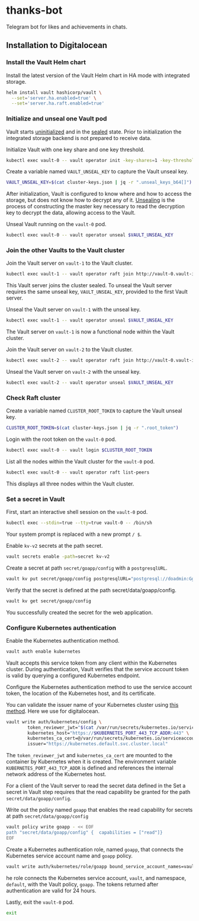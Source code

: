 # thanks-bot
Telegram bot for likes and achievements in chats.
## Installation to Digitalocean
### Install the Vault Helm chart

Install the latest version of the Vault Helm chart in HA mode with integrated storage.
```bash
helm install vault hashicorp/vault \
  --set='server.ha.enabled=true' \
  --set='server.ha.raft.enabled=true'
  ```
 ### Initialize and unseal one Vault pod
 
Vault starts [uninitialized](https://www.vaultproject.io/docs/commands/operator/init.html) and in the [sealed](https://www.vaultproject.io/docs/concepts/seal/#why)
state. Prior to initialization the integrated storage backend is not prepared to receive data.

Initialize Vault with one key share and one key threshold.
 ```bash
 kubectl exec vault-0 -- vault operator init -key-shares=1 -key-threshold=1 -format=json > cluster-keys.json
 ```
 Create a variable named `VAULT_UNSEAL_KEY` to capture the Vault unseal key.
 ```bash
 VAULT_UNSEAL_KEY=$(cat cluster-keys.json | jq -r ".unseal_keys_b64[]")
```
After initialization, Vault is configured to know where and how to access the storage, but does not know how to decrypt any of it.
[Unsealing](https://www.vaultproject.io/docs/concepts/seal.html#unsealing) is the process of constructing the master key necessary to read the decryption key to decrypt the data, allowing access to the Vault.

Unseal Vault running on the `vault-0` pod.
```bash
kubectl exec vault-0 -- vault operator unseal $VAULT_UNSEAL_KEY
```
### Join the other Vaults to the Vault cluster

Join the Vault server on `vault-1` to the Vault cluster.
```bash
kubectl exec vault-1 -- vault operator raft join http://vault-0.vault-internal:8200
```
This Vault server joins the cluster sealed. To unseal the Vault server requires the same unseal key, `VAULT_UNSEAL_KEY`, provided to the first Vault server.

Unseal the Vault server on `vault-1` with the unseal key.
```bash
kubectl exec vault-1 -- vault operator unseal $VAULT_UNSEAL_KEY
```
The Vault server on `vault-1` is now a functional node within the Vault cluster.

Join the Vault server on `vault-2` to the Vault cluster.
```bash
kubectl exec vault-2 -- vault operator raft join http://vault-0.vault-internal:8200
```
Unseal the Vault server on `vault-2` with the unseal key.
```bash
kubectl exec vault-2 -- vault operator unseal $VAULT_UNSEAL_KEY
```
### Check Raft cluster

Create a variable named `CLUSTER_ROOT_TOKEN` to capture the Vault unseal key.
```bash
CLUSTER_ROOT_TOKEN=$(cat cluster-keys.json | jq -r ".root_token")
```
Login with the root token on the `vault-0` pod.
```bash
kubectl exec vault-0 -- vault login $CLUSTER_ROOT_TOKEN
```
List all the nodes within the Vault cluster for the `vault-0` pod.
```bash
kubectl exec vault-0 -- vault operator raft list-peers
```
This displays all three nodes within the Vault cluster.
### Set a secret in Vault

First, start an interactive shell session on the `vault-0` pod.
```bash
kubectl exec --stdin=true --tty=true vault-0 -- /bin/sh
```
Your system prompt is replaced with a new prompt `/ $`.

Enable `kv-v2` secrets at the path secret.
```bash
vault secrets enable -path=secret kv-v2
```
Create a secret at path `secret/goapp/config` with a `postgresqlURL`.
```bash
vault kv put secret/goapp/config postgresqlURL="postgresql://doadmin:GgoBNuo9t8SRADm1@private-db-postgresql-fra1-do-user-8476558-0.b.db.ondigitalocean.com:25060/defaultdb?sslmode=require"
```
Verify that the secret is defined at the path secret/data/goapp/config.
```bash
vault kv get secret/goapp/config
```
You successfully created the secret for the web application.
### Configure Kubernetes authentication

Enable the Kubernetes authentication method.
```bash
vault auth enable kubernetes
```
Vault accepts this service token from any client within the Kubernetes cluster. During authentication, Vault verifies that the service account token is valid by querying a configured Kubernetes endpoint.

Configure the Kubernetes authentication method to use the service account token, the location of the Kubernetes host, and its certificate.

You can validate the issuer name of your Kubernetes cluster using [this method](https://www.vaultproject.io/docs/auth/kubernetes#discovering-the-service-account-issuer).
Here we use for digitalocean.
```bash
vault write auth/kubernetes/config \
        token_reviewer_jwt="$(cat /var/run/secrets/kubernetes.io/serviceaccount/token)" \
        kubernetes_host="https://$KUBERNETES_PORT_443_TCP_ADDR:443" \
        kubernetes_ca_cert=@/var/run/secrets/kubernetes.io/serviceaccount/ca.crt \
        issuer="https://kubernetes.default.svc.cluster.local"
```
The `token_reviewer_jwt` and `kubernetes_ca_cert` are mounted to the container by Kubernetes when it is created. The environment variable `KUBERNETES_PORT_443_TCP_ADDR` is defined and references the internal network address of the Kubernetes host.

For a client of the Vault server to read the secret data defined in the Set a secret in Vault step requires that the read capability be granted for the path `secret/data/goapp/config`.

Write out the policy named `goapp` that enables the read capability for secrets at path `secret/data/goapp/config`
```bash
vault policy write goapp - << EOF 
path "secret/data/goapp/config" {  capabilities = ["read"]}
EOF
```
Create a Kubernetes authentication role, named `goapp`, that connects the Kubernetes service account name and `goapp` policy.
```bash
vault write auth/kubernetes/role/goapp bound_service_account_names=vault bound_service_account_namespaces=default policies=goapp ttl=24h
```
he role connects the Kubernetes service account, `vault`, and namespace, `default`, with the Vault policy, `goapp`. The tokens returned after authentication are valid for 24 hours.

Lastly, exit the `vault-0` pod.
```bash
exit
```
